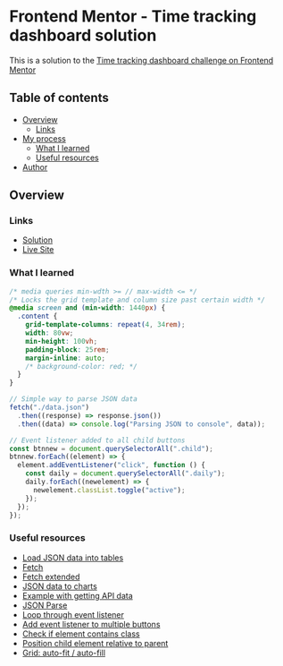 # Frontend Mentor - Time tracking dashboard solution

This is a solution to the [Time tracking dashboard challenge on Frontend Mentor](https://www.frontendmentor.io/challenges/time-tracking-dashboard-UIQ7167Jw)

## Table of contents

- [Overview](#overview)
  - [Links](#links)
- [My process](#my-process)
  - [What I learned](#what-i-learned)
  - [Useful resources](#useful-resources)
- [Author](#author)

## Overview

### Links

- [Solution]([https://your-solution-url.com](https://www.frontendmentor.io/solutions/time-tracking-dashboard-841YPJNy3t))
- [Live Site](https://hk273.github.io/time-tracking-dashboard/)

### What I learned

```css
/* media queries min-wdth >= // max-width <= */
/* Locks the grid template and column size past certain width */
@media screen and (min-width: 1440px) {
  .content {
    grid-template-columns: repeat(4, 34rem);
    width: 80vw;
    min-height: 100vh;
    padding-block: 25rem;
    margin-inline: auto;
    /* background-color: red; */
  }
}
```

```JavaScript
// Simple way to parse JSON data
fetch("./data.json")
  .then((response) => response.json())
  .then((data) => console.log("Parsing JSON to console", data));

// Event listener added to all child buttons
const btnnew = document.querySelectorAll(".child");
btnnew.forEach((element) => {
  element.addEventListener("click", function () {
    const daily = document.querySelectorAll(".daily");
    daily.forEach((newelement) => {
      newelement.classList.toggle("active");
    });
  });
});
```

### Useful resources

- [Load JSON data into tables](https://www.youtube.com/watch?v=qBg8IB3u28s)
- [Fetch](https://www.youtube.com/watch?v=5VCY9yCZnlc)
- [Fetch extended](https://www.youtube.com/watch?v=FN_ffvw_ksE)
- [JSON data to charts](https://www.youtube.com/watch?v=qZ17lr6Vn94)
- [Example with getting API data](https://www.youtube.com/watch?v=uxf0--uiX0I&t=216s)
- [JSON Parse](https://www.youtube.com/watch?v=LEBho3PUV3s)
- [Loop through event listener](https://stackoverflow.com/questions/50643302/addeventlistener-on-a-queryselectorall-with-classlist)
- [Add event listener to multiple buttons](https://flaviocopes.com/how-to-add-event-listener-multiple-elements-javascript/)
- [Check if element contains class](https://www.javascripttutorial.net/dom/css/check-if-an-element-contains-a-class/)
- [Position child element relative to parent](https://tomelliott.com/html-css/css-position-child-div-parent)
- [Grid: auto-fit / auto-fill](https://css-tricks.com/auto-sizing-columns-css-grid-auto-fill-vs-auto-fit/)
